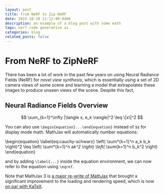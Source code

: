 ```yaml
---
layout: post
title: from NeRF to Zip-NeRF
date: 2015-10-20 11:12:00-0400
description: an example of a blog post with some math
tags: nerf code generative ai
categories: blog
related_posts: false
---
```


# From NeRF to ZipNeRF

There has been a lot of work in the past few years on using Neural Radiance Fields (NeRF) for _novel view synthesis_, which is essentially using a set of 2D camera views of some scene and learning a model that extrapolates these images to produce unseen views of the scene. Despite this fact,

## Neural Radiance Fields Overview

$$
\sum_{k=1}^\infty |\langle x, e_k \rangle|^2 \leq \|x\|^2
$$

You can also use `\begin{equation}...\end{equation}` instead of `$$` for display mode math.
MathJax will automatically number equations:

\begin{equation}
\label{eq:cauchy-schwarz}
\left( \sum*{k=1}^n a_k b_k \right)^2 \leq \left( \sum*{k=1}^n a*k^2 \right) \left( \sum*{k=1}^n b_k^2 \right)
\end{equation}

and by adding `\label{...}` inside the equation environment, we can now refer to the equation using `\eqref`.

Note that MathJax 3 is [a major re-write of MathJax](https://docs.mathjax.org/en/latest/upgrading/whats-new-3.0.html) that brought a significant improvement to the loading and rendering speed, which is now [on par with KaTeX](http://www.intmath.com/cg5/katex-mathjax-comparison.php).
